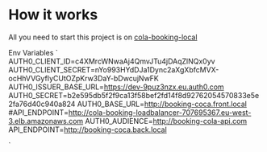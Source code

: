 # How it works

All you need to start this project is on [cola-booking-local](https://github.com/willyj87/cola-booking-local)

Env Variables
`
AUTH0_CLIENT_ID=c4XMrcWNwaAj4QmvJTu4jDAqZlNQx0yv
AUTH0_CLIENT_SECRET=nYo993HYdDJa1Dync2aXgXbfcMVX-ocHhVVGyfIyCUtOZpKrw3DaY-bDwcujNwFK
AUTH0_ISSUER_BASE_URL=https://dev-9puz3nzx.eu.auth0.com
AUTH0_SECRET=b2e595db5f2f9ca13f58bef2fd14f8d92762054570833e5e2fa76d40c940a824
AUTH0_BASE_URL=http://booking-coca.front.local
#API_ENDPOINT=http://cola-booking-loadbalancer-707695367.eu-west-3.elb.amazonaws.com
AUTH0_AUDIENCE=http://booking-cola-api.com
API_ENDPOINT=http://booking-coca.back.local

`